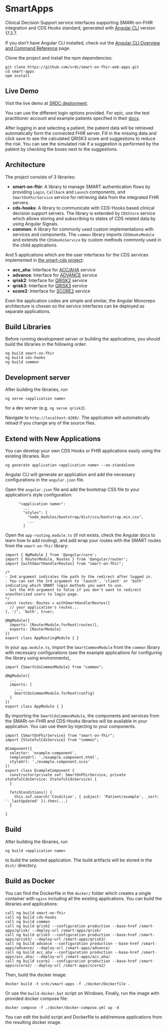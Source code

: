 # SmartApps

Clinical Decision Support service interfaces supporting SMARt-on-FHIR integration and CDS Hooks standard, generated with [Angular CLI](https://github.com/angular/angular-cli) version 17.3.7.

If you don't have Angular CLI installed, check out the [Angular CLI Overview and Command Reference](https://angular.io/cli) page.

Clone the project and install the npm dependencies:

```
git clone https://github.com/srdc/smart-on-fhir-web-apps.git
cd smart-apps
npm install
```

## Live Demo

Visit the live demo at [SRDC deployment](https://kroniq.srdc.com.tr/smart-apps/qrisk3/login).

You can use the different login options provided. For epic, use the test practitioner account and example patients specified in their [docs](https://fhir.epic.com/Documentation?docId=testpatients).

After logging in and selecting a patient, the patient data will be retrieved automatically form the connected FHIR server.
Fill in the missing data and click save to see the calculated QRISK3 score and suggestions to reduce the risk.
You can see the simulated risk if a suggestion is performed by the patient by checking the boxes next to the suggestions.

## Architecture

The project consists of 3 libraries:

- **smart-on-fhir**: A library to manage SMART authentication flows by providing `Login`, `Callback` and `Launch` components, and `SmartOnFhirService` 
service for retrieving data from the integrated FHIR servers.
- **cds-hooks**: A library to communicate with CDS-Hooks based clinical decision support servers. The library is extended by `CDSStore`
service which allows storing and subscribing to states of CDS related data by using Angular Signals.
- **common**: A library for commonly used custom implementations with services and components. The `common` library imports `CDSHooksModule` and
extends the `CDSHooksService` by custom methods commonly used in the child applications.

And 5 applications which are the user interfaces for the CDS services implemented in [the smart-cds project](https://github.com/srdc/smart-on-fhir-cds.git):
- **acc_aha**: Interface for [ACC/AHA](https://www.acc.org/Guidelines) service
- **advance**: Interface for [ADVANCE](https://www.ncbi.nlm.nih.gov/pmc/articles/PMC3902381/) service
- **qrisk2**: Interface for [QRISK2](https://qrisk.org/) service
- **qrisk3**: Interface for [QRISK3](https://qrisk.org/) service
- **score2**: Interface for [SCORE2](https://www.escardio.org/Education/Practice-Tools/CVD-prevention-toolbox/SCORE-Risk-Charts) service

Even the application codes are simple and similar, the Angular Monorepo architecture is chosen so the service interfaces can be deployed as separate applications.

## Build Libraries

Before running development server or building the applications, you should build the libraries in the following order:

```
ng build smart-on-fhir
ng build cds-hooks
ng build common
```

## Development server

After building the libraries, run

```
ng serve <application name>
```

for a dev server (e.g. `ng serve qrisk2`).

Navigate to `http://localhost:4200/`. The application will automatically reload if you change any of the source files.

## Extend with New Applications

You can develop your own CDS Hooks or FHIR applications easily using the existing libraries. Run

```
ng generate application <application name> --no-standalone
```

Angular CLI will generate an application and add the necessary configurations in the `angular.json` file.

Open the `angular.json` file and add the bootstrap CSS file to your application's style configuration:

```
      "<application name>":
        ...
        "styles": [
          "node_modules/bootstrap/dist/css/bootstrap.min.css",
          ...
        ]
```

Open the `app-routing.module.ts` (if not exists, check the Angular docs to learn how to add routing), and add wrap your routes
with the SMART routes from the `smart-on-fhir` library:

```
import { NgModule } from '@angular/core';
import { RouterModule, Routes } from '@angular/router';
import {withSmartHandlerRoutes} from "smart-on-fhir";

/*
- 2nd argument indicates the path to the redirect after logged in.
- You can set the 3rd argument to 'launch', 'client' or 'both' indicating which SMART login methods you want to use.
- Set the 4th argument to false if you don't want to redirect unauthorized users to login page.
*/
const routes: Routes = withSmartHandlerRoutes([
  // your application's routes...
], '/', 'both', true);

@NgModule({
  imports: [RouterModule.forRoot(routes)],
  exports: [RouterModule]
})
export class AppRoutingModule { }

```

In your `app.module.ts`, import the `SmartCommonModule` from the `common` library with necessary configurations (see the example applications for
configuring the library using environments),

```
import {SmartCdsCommonModule} from "common";

@NgModule({
  ...
  imports: [
    ...,
    SmartCdsCommonModule.forRoot(config)
  ]
})
export class AppModule { }

```

By importing the `SmartCdsCommonModule`, the components and services from the SMARt-on-FHIR and CDS-Hooks libraries will be available
in your application. You can use them by injecting to your components.

```
import {SmartOnFhirService} from "smart-on-fhir";
import {StatefulCdsService} from "common";

@Component({
  selector: 'example-component',
  templateUrl: './example.component.html',
  styleUrl: './example.component.scss'
})
export class ExampleComponent {
  constructor(private sof: SmartOnFhirService, private statefulCdsService: StatefulCdsService) {
  }
  
  fetchConditions() {
    this.sof.search('Condition', { subject: 'Patient/example', _sort: '-_lastUpdated' }).then(...)
  }
  
}

```

## Build

After building the libraries, run

```
ng build <application name>
```

to build the selected application. The build artifacts will be stored in the `dist/` directory.

## Build as Docker

You can find the Dockerfile in the `docker/` folder which creates a single container with `nginx` including all the existing
applications. You can build the libraries and applications:

```
call ng build smart-on-fhir
call ng build cds-hooks
call ng build common
call ng build qrisk2 --configuration production --base-href /smart-apps/qrisk/ --deploy-url /smart-apps/qrisk/
call ng build qrisk3 --configuration production --base-href /smart-apps/qrisk3/ --deploy-url /smart-apps/qrisk3/
call ng build advance --configuration production --base-href /smart-apps/advance/ --deploy-url /smart-apps/advance/
call ng build acc_aha --configuration production --base-href /smart-apps/acc_aha/ --deploy-url /smart-apps/acc_aha/
call ng build score2 --configuration production --base-href /smart-apps/score2/ --deploy-url /smart-apps/score2/
```

Then, build the docker image:

```
docker build -t srdc/smart-apps -f ./docker/Dockerfile .
```

Or use the `build-docker.bat` script on Windows. Finally, run the image with provided docker compose file:

```
docker compose -f ./docker/docker-compose.yml up -d
```

You can edit the build script and Dockerfile to add/remove applications from the resulting docker image.
